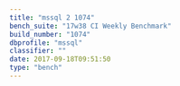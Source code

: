 ```yaml
---
title: "mssql 2 1074"
bench_suite: "17w38 CI Weekly Benchmark"
build_number: "1074"
dbprofile: "mssql"
classifier: ""
date: 2017-09-18T09:51:50
type: "bench"
---
```

